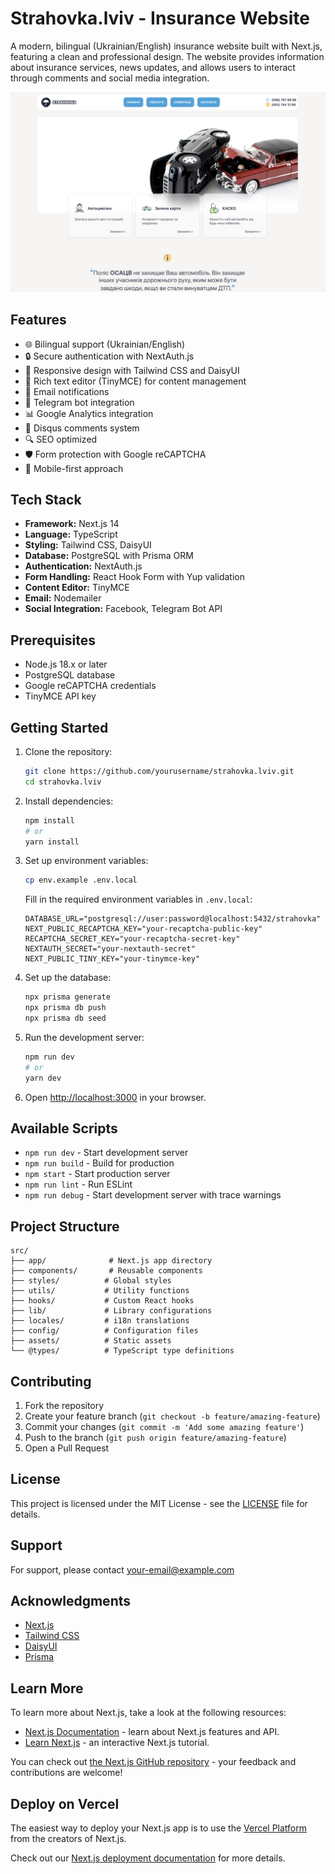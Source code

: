 # Strahovka.lviv - Insurance Website

A modern, bilingual (Ukrainian/English) insurance website built with Next.js, featuring a clean and professional design. The website provides information about insurance services, news updates, and allows users to interact through comments and social media integration.

![Strahovka.lviv Screenshot](public/images/screenshot.png)

## Features

- 🌐 Bilingual support (Ukrainian/English)
- 🔒 Secure authentication with NextAuth.js
- 📱 Responsive design with Tailwind CSS and DaisyUI
- 📝 Rich text editor (TinyMCE) for content management
- 📧 Email notifications
- 🤖 Telegram bot integration
- 📊 Google Analytics integration
- 💬 Disqus comments system
- 🔍 SEO optimized
- 🛡️ Form protection with Google reCAPTCHA
- 📱 Mobile-first approach

## Tech Stack

- **Framework:** Next.js 14
- **Language:** TypeScript
- **Styling:** Tailwind CSS, DaisyUI
- **Database:** PostgreSQL with Prisma ORM
- **Authentication:** NextAuth.js
- **Form Handling:** React Hook Form with Yup validation
- **Content Editor:** TinyMCE
- **Email:** Nodemailer
- **Social Integration:** Facebook, Telegram Bot API

## Prerequisites

- Node.js 18.x or later
- PostgreSQL database
- Google reCAPTCHA credentials
- TinyMCE API key

## Getting Started

1. Clone the repository:
   ```bash
   git clone https://github.com/yourusername/strahovka.lviv.git
   cd strahovka.lviv
   ```

2. Install dependencies:
   ```bash
   npm install
   # or
   yarn install
   ```

3. Set up environment variables:
   ```bash
   cp env.example .env.local
   ```
   Fill in the required environment variables in `.env.local`:
   ```
   DATABASE_URL="postgresql://user:password@localhost:5432/strahovka"
   NEXT_PUBLIC_RECAPTCHA_KEY="your-recaptcha-public-key"
   RECAPTCHA_SECRET_KEY="your-recaptcha-secret-key"
   NEXTAUTH_SECRET="your-nextauth-secret"
   NEXT_PUBLIC_TINY_KEY="your-tinymce-key"
   ```

4. Set up the database:
   ```bash
   npx prisma generate
   npx prisma db push
   npx prisma db seed
   ```

5. Run the development server:
   ```bash
   npm run dev
   # or
   yarn dev
   ```

6. Open [http://localhost:3000](http://localhost:3000) in your browser.

## Available Scripts

- `npm run dev` - Start development server
- `npm run build` - Build for production
- `npm start` - Start production server
- `npm run lint` - Run ESLint
- `npm run debug` - Start development server with trace warnings

## Project Structure

```
src/
├── app/              # Next.js app directory
├── components/       # Reusable components
├── styles/          # Global styles
├── utils/           # Utility functions
├── hooks/           # Custom React hooks
├── lib/             # Library configurations
├── locales/         # i18n translations
├── config/          # Configuration files
├── assets/          # Static assets
└── @types/          # TypeScript type definitions
```

## Contributing

1. Fork the repository
2. Create your feature branch (`git checkout -b feature/amazing-feature`)
3. Commit your changes (`git commit -m 'Add some amazing feature'`)
4. Push to the branch (`git push origin feature/amazing-feature`)
5. Open a Pull Request

## License

This project is licensed under the MIT License - see the [LICENSE](LICENSE) file for details.

## Support

For support, please contact [your-email@example.com](mailto:your-email@example.com)

## Acknowledgments

- [Next.js](https://nextjs.org/)
- [Tailwind CSS](https://tailwindcss.com/)
- [DaisyUI](https://daisyui.com/)
- [Prisma](https://www.prisma.io/)

## Learn More

To learn more about Next.js, take a look at the following resources:

- [Next.js Documentation](https://nextjs.org/docs) - learn about Next.js features and API.
- [Learn Next.js](https://nextjs.org/learn) - an interactive Next.js tutorial.

You can check out [the Next.js GitHub repository](https://github.com/vercel/next.js/) - your feedback and contributions are welcome!

## Deploy on Vercel

The easiest way to deploy your Next.js app is to use the [Vercel Platform](https://vercel.com/new?utm_medium=default-template&filter=next.js&utm_source=create-next-app&utm_campaign=create-next-app-readme) from the creators of Next.js.

Check out our [Next.js deployment documentation](https://nextjs.org/docs/deployment) for more details.
